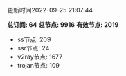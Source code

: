 更新时间2022-09-25 21:07:44

**总订阅: 64**
**总节点: 9916**
**有效节点: 2019**
- ss节点: 209
- ssr节点: 24
- v2ray节点: 1677
- trojan节点: 109
